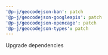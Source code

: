 ```yaml
---
'@p-j/geocodejson-ban': patch
'@p-j/geocodejson-googleapis': patch
'@p-j/geocodejson-opencage': patch
'@p-j/geocodejson-types': patch
---
```


Upgrade dependencies
